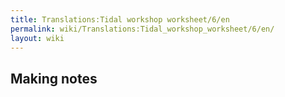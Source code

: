 ```yaml
---
title: Translations:Tidal workshop worksheet/6/en
permalink: wiki/Translations:Tidal_workshop_worksheet/6/en/
layout: wiki
---
```


## Making notes
